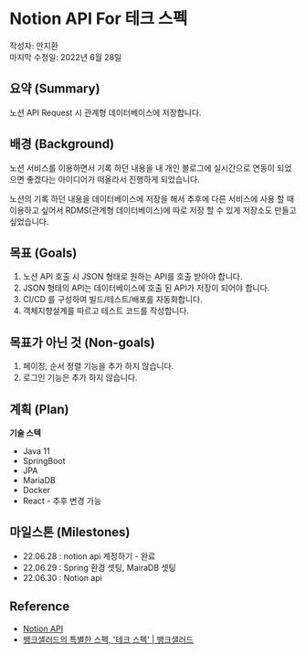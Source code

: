 # Notion API For 테크 스펙
작성자: 안지환  
마지막 수정일: 2022년 6월 28일


## 요약 (Summary)
노션 API Request 시 관계형 데이터베이스에 저장합니다. 

## 배경 (Background)
노션 서비스를 이용하면서 기록 하던 내용을 내 개인 블로그에 실시간으로 연동이 되었으면 좋겠다는 아이디어가 떠올라서 진행하게 되었습니다.   

노션의 기록 하던 내용을 데이터베이스에 저장을 해서 추후에 다른 서비스에 사용 할 때 이용하고 싶어서 RDMS(관계형 데이터베이스)에 따로 저장 할 수 있게 저장소도 만들고 싶었습니다.   

## 목표 (Goals)
1. 노션 API 호출 시 JSON 형태로 원하는 API를 호출 받아야 합니다.
2. JSON 형태의 API는 데이터베이스에 호출 된 API가 저장이 되어야 합니다.
3. CI/CD 를 구성하여 빌드/테스트/배포를 자동화합니다.
4. 객체지향설계를 따르고 테스트 코드를 작성합니다.

## 목표가 아닌 것 (Non-goals)
1. 페이징, 순서 정렬 기능을 추가 하지 않습니다.
2. 로그인 기능은 추가 하지 않습니다.

## 계획 (Plan)

**기술 스텍**
* Java 11
* SpringBoot
* JPA
* MariaDB
* Docker
* React - 추후 변경 가능


## 마일스톤 (Milestones)
* 22.06.28 : notion api 계정하기 - 완료 
* 22.06.29 : Spring 환경 셋팅, MairaDB 셋팅
* 22.06.30 : Notion api


## Reference
* [Notion API](https://developers.notion.com/)
* [뱅크샐러드의 특별한 스펙, '테크 스펙' | 뱅크샐러드](https://blog.banksalad.com/tech/we-work-by-tech-spec/)

